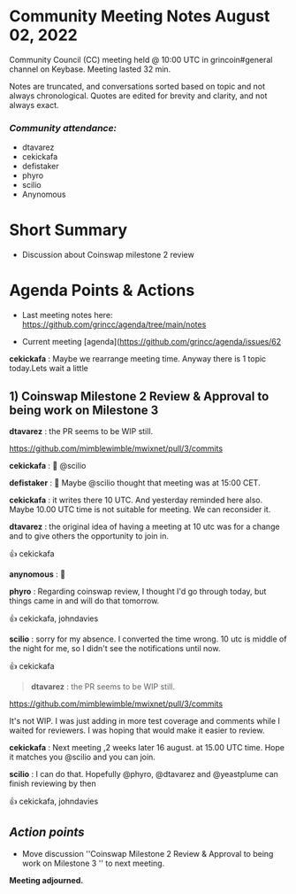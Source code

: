 # Community Meeting Notes August 02, 2022

Community Council (CC) meeting held @ 10:00 UTC in grincoin#general channel on Keybase. Meeting lasted 32  min.

Notes are truncated, and conversations sorted based on topic and not always chronological. Quotes are edited for brevity and clarity, and not always exact.

### _Community attendance:_

* dtavarez
* cekickafa
* defistaker
* phyro
* scilio
* Anynomous


# Short Summary

-  Discussion about Coinswap milestone 2 review 


 

# Agenda Points & Actions
 

* Last meeting notes here: https://github.com/grincc/agenda/tree/main/notes

* Current meeting [agenda](https://github.com/grincc/agenda/issues/62


__cekickafa__ : Maybe we rearrange meeting time. Anyway there is 1 topic today.Lets wait a little

## 1) Coinswap Milestone 2 Review & Approval to being work on Milestone 3 


__dtavarez__ : the PR seems to be WIP still.

https://github.com/mimblewimble/mwixnet/pull/3/commits

__cekickafa__ : 👋  @scilio

__defistaker__ : 👋 Maybe @scilio thought that meeting was at 15:00 CET.

__cekickafa__ : it writes there 10 UTC. And yesterday reminded here also. 
Maybe 10.00 UTC time is not suitable for meeting. We can reconsider it.

__dtavarez__ : the original idea of having a meeting at 10 utc was for a change and to give others the opportunity to join in.

👍 cekickafa

__anynomous__ : 👋

__phyro__ : Regarding coinswap review, I thought I'd go through today, but things came in and will do that tomorrow.

👍 cekickafa, johndavies

__scilio__ : sorry for my absence. I converted the time wrong. 10 utc is middle of the night for me, so I didn't see the notifications until now.

👍 cekickafa

>__dtavarez__ : the PR seems to be WIP still.

https://github.com/mimblewimble/mwixnet/pull/3/commits

It's not WIP. I was just adding in more test coverage and comments while I waited for reviewers. I was hoping that would make it easier to review.

__cekickafa__ : Next meeting ,2 weeks later 16 august. at 15.00 UTC time. Hope it matches you @scilio and you  can join.

__scilio__ : I can do that. Hopefully @phyro, @dtavarez and @yeastplume can finish reviewing by then

👍 cekickafa, johndavies




## *Action points*

* Move discussion ''Coinswap Milestone 2 Review & Approval to being work on Milestone 3 '' to next meeting.




**Meeting adjourned.**
